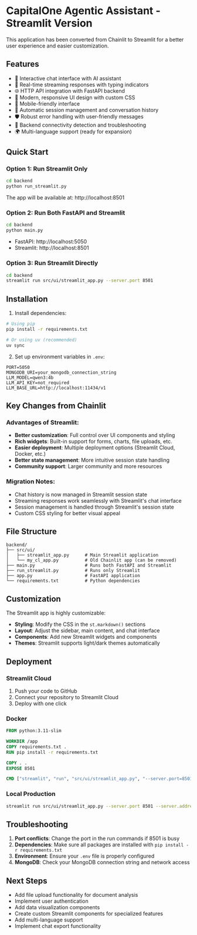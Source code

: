 # CapitalOne Agentic Assistant - Streamlit Version

This application has been converted from Chainlit to Streamlit for a better user experience and easier customization.

## Features

- 🤖 Interactive chat interface with AI assistant
- 💬 Real-time streaming responses with typing indicators
- 🌐 HTTP API integration with FastAPI backend
- 🎨 Modern, responsive UI design with custom CSS
- 📱 Mobile-friendly interface
- 🔄 Automatic session management and conversation history
- 🛡️ Robust error handling with user-friendly messages
- 🔗 Backend connectivity detection and troubleshooting
- 🌍 Multi-language support (ready for expansion)

## Quick Start

### Option 1: Run Streamlit Only
```bash
cd backend
python run_streamlit.py
```
The app will be available at: http://localhost:8501

### Option 2: Run Both FastAPI and Streamlit
```bash
cd backend
python main.py
```
- FastAPI: http://localhost:5050
- Streamlit: http://localhost:8501

### Option 3: Run Streamlit Directly
```bash
cd backend
streamlit run src/ui/streamlit_app.py --server.port 8501
```

## Installation

1. Install dependencies:
```bash
# Using pip
pip install -r requirements.txt

# Or using uv (recommended)
uv sync
```

2. Set up environment variables in `.env`:
```
PORT=5050
MONGODB_URI=your_mongodb_connection_string
LLM_MODEL=qwen3:4b
LLM_API_KEY=not_required
LLM_BASE_URL=http://localhost:11434/v1
```

## Key Changes from Chainlit

### Advantages of Streamlit:
- **Better customization**: Full control over UI components and styling
- **Rich widgets**: Built-in support for forms, charts, file uploads, etc.
- **Easier deployment**: Multiple deployment options (Streamlit Cloud, Docker, etc.)
- **Better state management**: More intuitive session state handling
- **Community support**: Larger community and more resources

### Migration Notes:
- Chat history is now managed in Streamlit session state
- Streaming responses work seamlessly with Streamlit's chat interface
- Session management is handled through Streamlit's session state
- Custom CSS styling for better visual appeal

## File Structure

```
backend/
├── src/ui/
│   ├── streamlit_app.py      # Main Streamlit application
│   └── my_cl_app.py          # Old Chainlit app (can be removed)
├── main.py                   # Runs both FastAPI and Streamlit
├── run_streamlit.py          # Runs only Streamlit
├── app.py                    # FastAPI application
└── requirements.txt          # Python dependencies
```

## Customization

The Streamlit app is highly customizable:

- **Styling**: Modify the CSS in the `st.markdown()` sections
- **Layout**: Adjust the sidebar, main content, and chat interface
- **Components**: Add new Streamlit widgets and components
- **Themes**: Streamlit supports light/dark themes automatically

## Deployment

### Streamlit Cloud
1. Push your code to GitHub
2. Connect your repository to Streamlit Cloud
3. Deploy with one click

### Docker
```dockerfile
FROM python:3.11-slim

WORKDIR /app
COPY requirements.txt .
RUN pip install -r requirements.txt

COPY . .
EXPOSE 8501

CMD ["streamlit", "run", "src/ui/streamlit_app.py", "--server.port=8501", "--server.address=0.0.0.0"]
```

### Local Production
```bash
streamlit run src/ui/streamlit_app.py --server.port 8501 --server.address 0.0.0.0
```

## Troubleshooting

1. **Port conflicts**: Change the port in the run commands if 8501 is busy
2. **Dependencies**: Make sure all packages are installed with `pip install -r requirements.txt`
3. **Environment**: Ensure your `.env` file is properly configured
4. **MongoDB**: Check your MongoDB connection string and network access

## Next Steps

- Add file upload functionality for document analysis
- Implement user authentication
- Add data visualization components
- Create custom Streamlit components for specialized features
- Add multi-language support
- Implement chat export functionality